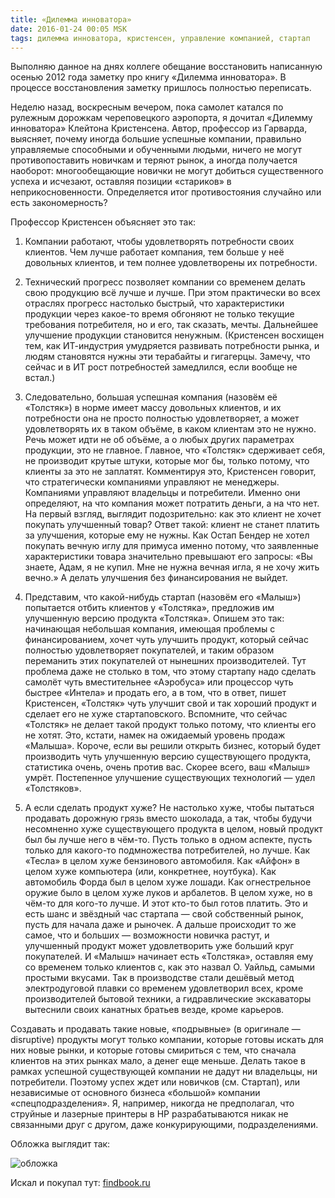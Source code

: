 ```yaml
---
title: «Дилемма инноватора»
date: 2016-01-24 00:05 MSK
tags: дилемма инноватора, кристенсен, управление компанией, стартап
---
```


Выполняю данное на днях коллеге обещание восстановить написанную осенью 2012 года заметку про книгу «Дилемма инноватора». В процессе восстановления заметку пришлось полностью переписать.

Неделю назад, воскресным вечером, пока самолет катался по рулежным дорожкам череповецкого аэропорта, я дочитал «Дилемму инноватора» Клейтона Кристенсена. Автор, профессор из Гарварда, выясняет, почему иногда большие успешные компании, правильно управляемые способными и обученными людьми, ничего не могут противопоставить новичкам и теряют рынок, а иногда получается наоборот: многообещающие новички не могут добиться существенного успеха и исчезают, оставляя позиции «стариков» в неприкосновенности. Определяется итог противостояния случайно или есть закономерность?

Профессор Кристенсен объясняет это так:

1. Компании работают, чтобы удовлетворять потребности своих клиентов. Чем лучше работает компания, тем больше у неё довольных клиентов, и тем полнее удовлетворены их потребности.  

2. Технический прогресс позволяет компании со временем делать свою продукцию всё лучше и лучше. При этом практически во всех отраслях прогресс настолько быстрый, что характеристики продукции через какое-то время обгоняют не только текущие требования потребителя, но и его, так сказать, мечты. Дальнейшее улучшение продукции становится ненужным. (Кристенсен восхищен тем, как ИТ-индустрия умудряется развивать потребности рынка, и людям становятся нужны эти терабайты и гигагерцы. Замечу, что сейчас и в ИТ рост потребностей замедлился, если вообще не встал.)

3. Следовательно, большая успешная компания (назовём её «Толстяк») в норме имеет массу довольных клиентов, и их потребности она не просто полностью удовлетворяет, а может удовлетворять их в таком объёме, в каком клиентам это не нужно. Речь может идти не об объёме, а о любых других параметрах продукции, это не главное. Главное, что «Толстяк» сдерживает себя, не производит крутые штуки, которые мог бы, только потому, что клиенты за это не заплатят. Комментируя это, Кристенсен говорит, что стратегически компаниями управляют не менеджеры. Компаниями управляют владельцы и потребители. Именно они определяют, на что компания может потратить деньги, а на что нет. На первый взгляд, выглядит подозрительно: как это клиент не хочет покупать улучшенный товар? Ответ такой: клиент не станет платить за улучшения, которые ему не нужны. Как Остап Бендер не хотел покупать вечную иглу для примуса именно потому, что заявленные характеристики товара значительно превышают его запросы: «Вы знаете, Адам, я не купил. Мне не нужна вечная игла, я не хочу жить вечно.» А делать улучшения без финансирования не выйдет.

4. Представим, что какой-нибудь стартап (назовём его «Малыш») попытается отбить клиентов у «Толстяка», предложив им улучшенную версию продукта «Толстяка». Опишем это так: начинающая небольшая компания, имеющая проблемы с финансированием, хочет чуть улучшить продукт, который сейчас полностью удовлетворяет покупателей, и таким образом переманить этих покупателей от нынешних производителей. Тут проблема даже не столько в том, что этому стартапу надо сделать самолёт чуть вместительнее  «Аэробуса» или процессор чуть быстрее «Интела» и продать его, а в том, что в ответ, пишет Кристенсен, «Толстяк» чуть улучшит свой и так хороший продукт и сделает его не хуже стартаповского. Вспомните, что сейчас «Толстяк» не делает такой продукт только потому, что клиенты его не хотят. Это, кстати, намек на ожидаемый уровень продаж «Малыша». Короче, если вы решили открыть бизнес, который будет производить чуть улучшенную версию существующего продукта, статистика очень, очень против вас. Скорее всего, ваш «Малыш» умрёт. Постепенное улучшение существующих технологий — удел «Толстяков».   

5. А если сделать продукт хуже? Не настолько хуже, чтобы пытаться продавать дорожную грязь вместо шоколада, а так, чтобы будучи несомненно хуже существующего продукта в целом, новый продукт был бы лучше него в чём-то. Пусть только в одном аспекте, пусть только для какого-то подмножества потребителей, но лучше. Как «Тесла» в целом хуже бензинового автомобиля. Как «Айфон» в целом хуже компьютера (или, конкретнее, ноутбука). Как автомобиль Форда был в целом хуже лошади. Как огнестрельное оружие было в целом хуже луков и арбалетов. В целом хуже, но в чём-то для кого-то лучше. И этот кто-то был готов платить. Это и есть шанс и звёздный час стартапа — свой собственный рынок, пусть для начала даже и рыночек. А дальше происходит то же самое, что и больших — возможности новичка растут, и улучшенный продукт может удовлетворить уже больший круг покупателей. И «Малыш» начинает есть «Толстяка», оставляя ему со временем только клиентов с, как это назвал О. Уайльд, самыми простыми вкусами. Так в производстве стали дешёвый метод электродуговой плавки со временем удовлетворил всех, кроме производителей бытовой техники, а гидравлические экскаваторы вытеснили своих канатных братьев везде, кроме карьеров.

Создавать и продавать такие новые, «подрывные» (в оригинале — disruptive) продукты могут только компании, которые готовы искать для них новые рынки, и которые готовы смириться с тем, что сначала клиентов на этих рынках мало, а денег еще меньше. Делать такое в рамках успешной существующей компании не дадут ни владельцы, ни потребители. Поэтому успех ждет или новичков (см. Стартап), или независимые от основного бизнеса «большой» компании «спецподразделения». Я, например, никогда не предполагал, что струйные и лазерные принтеры в HP разрабатываются никак не связанными друг с другом, даже конкурирующими, подразделениями.


Обложка выглядит так:

![обложка](s7xecrx8.jpg)

Искал и покупал тут: [findbook.ru](http://findbook.ru/search/d1?title=%C4%E8%EB%E5%EC%EC%E0+%E8%ED%ED%EE%E2%E0%F2%EE%F0%E0&r=0&s=1&viewsize=15&startidx=0) 	

